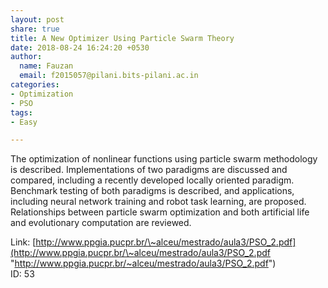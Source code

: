 ```yaml
---
layout: post
share: true
title: A New Optimizer Using Particle Swarm Theory
date: 2018-08-24 16:24:20 +0530
author:
  name: Fauzan
  email: f2015057@pilani.bits-pilani.ac.in
categories:
- Optimization
- PSO
tags:
- Easy

---
```

The optimization of nonlinear functions using particle swarm methodology is described. Implementations of two paradigms are discussed and compared, including a recently developed locally oriented paradigm. Benchmark testing of both paradigms is described, and applications, including neural network training and robot task learning, are proposed. Relationships between particle swarm optimization and both artificial life and evolutionary computation are reviewed.

Link: [http://www.ppgia.pucpr.br/\~alceu/mestrado/aula3/PSO_2.pdf](http://www.ppgia.pucpr.br/\~alceu/mestrado/aula3/PSO_2.pdf "http://www.ppgia.pucpr.br/~alceu/mestrado/aula3/PSO_2.pdf")  
ID: 53